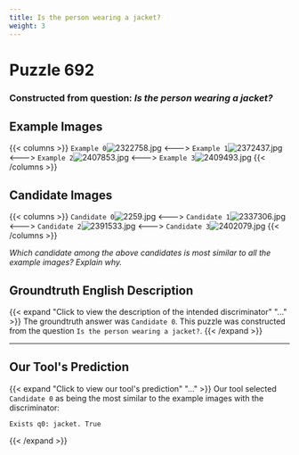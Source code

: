 ```yaml
---
title: Is the person wearing a jacket?
weight: 3
---
```


# Puzzle 692
### Constructed from question: _Is the person wearing a jacket?_


## Example Images
{{< columns >}}
`Example 0`![2322758.jpg](/gqa_images/2322758.jpg)
<--->
`Example 1`![2372437.jpg](/gqa_images/2372437.jpg)
<--->
`Example 2`![2407853.jpg](/gqa_images/2407853.jpg)
<--->
`Example 3`![2409493.jpg](/gqa_images/2409493.jpg)
{{< /columns >}}

## Candidate Images
{{< columns >}}
`Candidate 0`![2259.jpg](/gqa_images/2259.jpg)
<--->
`Candidate 1`![2337306.jpg](/gqa_images/2337306.jpg)
<--->
`Candidate 2`![2391533.jpg](/gqa_images/2391533.jpg)
<--->
`Candidate 3`![2402079.jpg](/gqa_images/2402079.jpg)
{{< /columns >}}

*Which candidate among the above candidates is most similar to all the example images? Explain why.*

## Groundtruth English Description

{{< expand "Click to view the description of the intended discriminator" "..." >}}
The groundtruth answer was `Candidate 0`. This puzzle was constructed from the question `Is the person wearing a jacket?`.
{{< /expand >}}

---

## Our Tool's Prediction

{{< expand "Click to view our tool's prediction" "..." >}}
Our tool selected `Candidate 0` as being the most similar to the example images with the discriminator:
```plaintext
Exists q0: jacket. True
```
{{< /expand >}}
